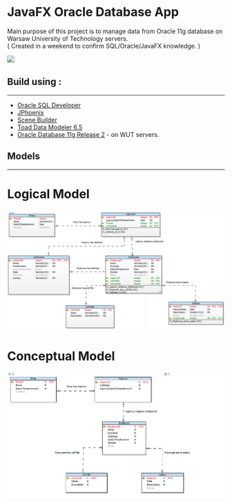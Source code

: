 # JavaFX Oracle Database App
Main purpose of this project is to manage data from Oracle 11g database on Warsaw University of Technology servers.     
( Created in a weekend to confirm SQL/Oracle/JavaFX knowledge. )

![](extras/database-gif.gif)

## Build using :
---
* [Oracle SQL Developer](https://www.oracle.com/pl/database/technologies/appdev/sql-developer.html)
* [JPhoenix](http://www.jfoenix.com/)
* [Scene Builder](https://gluonhq.com/products/scene-builder/)
* [Toad Data Modeler 6.5](https://www.quest.com/products/toad-data-modeler/)
* [Oracle Database 11g Release 2](https://www.oracle.com/technetwork/database/enterprise-edition/downloads/112010-win64soft-094461.html) - on WUT servers.

## Models
---
# Logical Model
![](extras/LogicalModel.png)

# Conceptual Model
![](extras/ConceptualModel.png)
